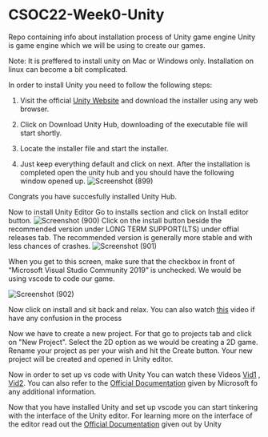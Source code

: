 # CSOC22-Week0-Unity
Repo containing info about installation process of Unity game engine 
Unity is game engine which we will be using to create our games.

Note: It is preffered to install unity on Mac or Windows only. Installation on linux can become a bit complicated.

In order to install Unity you need to follow the following steps:

1. Visit the official [Unity Website](https://unity.com/download) and download the installer using any web browser. 

2. Click on Download Unity Hub, downloading of the executable file will start shortly. 
3. Locate the installer file and start the installer.
4. Just keep everything default and click on next.
After the installation is completed open the unity hub and you should have the following window opened up.
![Screenshot (899)](https://github.com/Yash-Agarwal1708/csoc-23-GameDev-week-0/assets/103818600/0f8508e6-afcd-4052-9284-8fcb99319549)

Congrats you have succesfully installed Unity Hub.

Now to install Unity Editor Go to installs section and click on Install editor button.
![Screenshot (900)](https://github.com/Yash-Agarwal1708/csoc-23-GameDev-week-0/assets/103818600/9af3c3cf-0f93-4479-930e-77e6a03de2ed)
Click on the install button beside the recommended version under LONG TERM SUPPORT(LTS) under offial releases tab. 
The recommended version is generally more stable and with less chances of crashes.
![Screenshot (901)](https://github.com/Yash-Agarwal1708/csoc-23-GameDev-week-0/assets/103818600/489836d9-88ac-478a-9f01-8cacb8d5984c)

When you get to this screen, make sure that the checkbox in front of “Microsoft Visual Studio Community 2019” is unchecked. We would be using vscode to code our game.

![Screenshot (902)](https://github.com/Yash-Agarwal1708/csoc-23-GameDev-week-0/assets/103818600/cc4b822d-b4b4-4ac4-aa06-e89d6f0d00b4)

Now click on install and sit back and relax.
You can also watch [this](https://www.youtube.com/watch?v=ewiw2tcfen8) video if have any confusion in the process

Now we have to create a new project. For that go to projects tab and click on "New Project". 
Select the 2D option as we would be creating a 2D game. Rename your project as per your wish and hit the Create button. Your new project will be created and opened in Unity editor.

Now in order to set up vs code with Unity You can watch these Videos [Vid1](https://www.youtube.com/watch?v=MawL2dQIZ7s) , [Vid2](https://www.youtube.com/watch?v=4WWX2_tZu5Q). 
You can also refer to the [Official Documentation](https://code.visualstudio.com/docs/other/unity) given by Microsoft fo any additional information.


Now that you have installed Unity and set up vscode you can start tinkering with the interface of the Unity editor. 
For learning more on the interface of the editor read out the [Official Documentation](https://docs.unity3d.com/Manual/UsingTheEditor.html) given out by Unity
